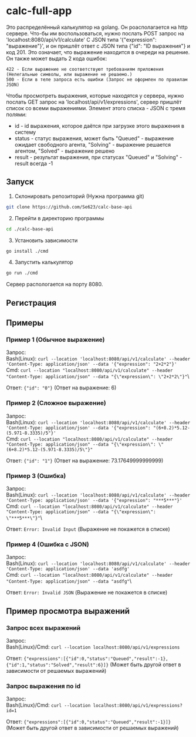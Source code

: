 # calc-full-app

Это распределённый калькулятор на golang. Он роасполагается на http сервере. Что-бы им воспользоваться, нужно послать POST запрос на 'localhost:8080/api/v1/calculate' С JSON типа '{"expression": "выражение"}', и он пришлёт ответ с JSON типа {"id": "ID выражения"} и код 201. Это означает, что выражение находится в очереди на решение. Он также может выдать 2 кода ошибок:

    422 - Если выражение не соответствуют требованиям приложения (Нелегальные символы, или выражение не решаемо.)
    500 - Если в теле запроса есть ошибки (Запрос не оформлен по правилам JSON)

Чтобы просмотреть выражения, которые находятся у сервера, нужно послать GET запрос на 'localhost/api/v1/expressions', сервер пришлёт список со всеми выражениями. Элемент этого списка - JSON с тремя полями:
+ id - id выражения, которое даётся при загрузке этого выражения в систему
+ status - статус выражения, может быть "Queued" - выражение ожидает свободного агента, "Solving" - выражение решается агентом, "Solved" - выражение решено
+ result - результат выражения, при статусах "Queued" и "Solving" - result всегда -1


## Запуск

1. Cклонировать репозиторий (Нужна программа git)
```bash
git clone https://github.com/Se623/calc-base-api
```
2. Перейти в директорию программы
```bash
cd ./calc-base-api
```
3. Установить зависимости
```bash
go install ./cmd
```
4. Запустить калькулятор
```bash
go run ./cmd
```

Сервер распологается на порту 8080.

## Регистрация

## Примеры

### Пример 1 (Обычное выражение)
Запрос:\
Bash(Linux): `curl --location 'localhost:8080/api/v1/calculate' --header 'Content-Type: application/json' --data '{"expression": "2+2*2"}'`\
Cmd: `curl --location "localhost:8080/api/v1/calculate" --header "Content-Type: application/json" --data "{\"expression\": \"2+2*2\"}"`\

Ответ: `{"id": "0"}` (Ответ на выражение: 6)

### Пример 2 (Сложное выражение)
Запрос:\
Bash(Linux): `curl --location 'localhost:8080/api/v1/calculate' --header 'Content-Type: application/json' --data '{"expression": "(6+8.2)*5.12-(5.971-8.3335)/5"}'`\
Cmd: `curl --location "localhost:8080/api/v1/calculate" --header "Content-Type: application/json" --data "{\"expression\": \"(6+8.2)*5.12-(5.971-8.3335)/5\"}"`

Ответ: `{"id": "1"}` (Ответ на выражение: 73.17649999999999)

### Пример 3 (Ошибка)
Запрос:\
Bash(Linux): `curl --location 'localhost:8080/api/v1/calculate' --header 'Content-Type: application/json' --data '{"expression": "***5***"}'`\
Cmd: `curl --location "localhost:8080/api/v1/calculate" --header "Content-Type: application/json" --data "{\"expression\": \"***5***\"}"`\

Ответ: `Error: Invalid Input` (Выражение не покажется в списке)

### Пример 4 (Ошибка c JSON)
Запрос:\
Bash(Linux): `curl --location 'localhost:8080/api/v1/calculate' --header 'Content-Type: application/json' --data 'asdfg'`\
Cmd: `curl --location "localhost:8080/api/v1/calculate" --header "Content-Type: application/json" --data "asdfg"`\

Ответ: `Error: Invalid JSON` (Выражение не покажется в списке)

## Пример просмотра выражений
### Запрос всех выражений
Запрос:\
Bash(Linux)/Cmd: `curl --location localhost:8080/api/v1/expressions`

Ответ: `{"expressions":[{"id":0,"status":"Queued","result":-1},{"id":1,"status":"Solved","result":6}]}` (Может быть другой ответ в зависимости от решаемых выражений)

### Запрос выражения по id
Запрос:\
Bash(Linux)/Cmd: `curl --location localhost:8080/api/v1/expressions?id=1`

Ответ: `{"expressions":[{"id":0,"status":"Queued","result":-1}]}` (Может быть другой ответ в зависимости от решаемых выражений)





